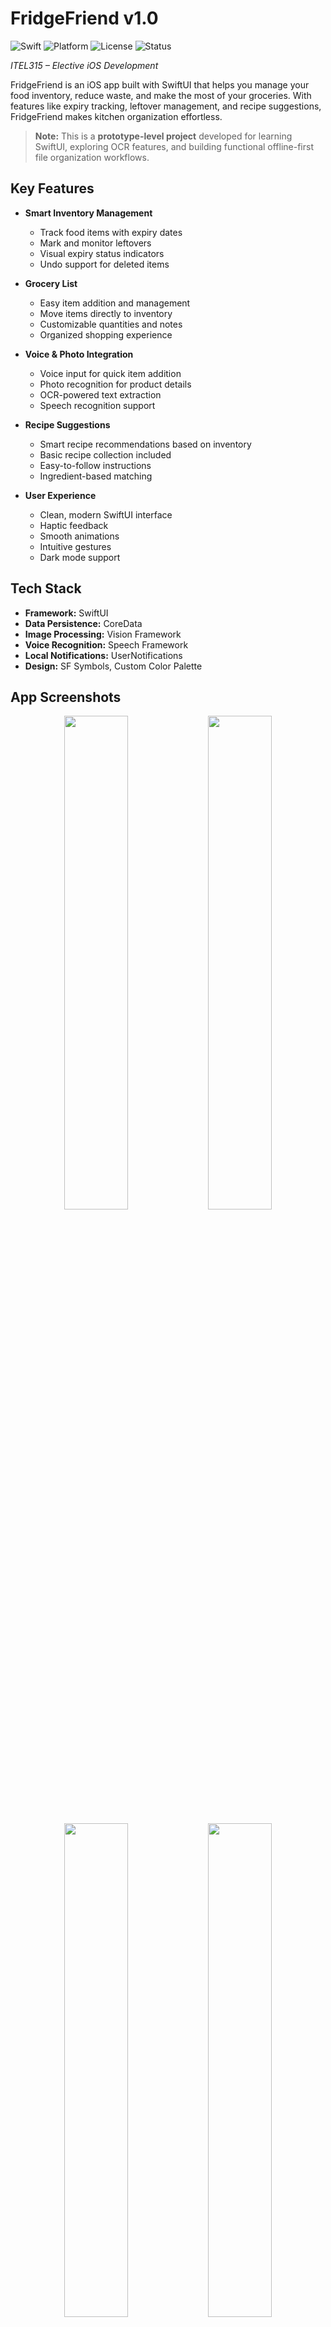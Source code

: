# **FridgeFriend v1.0**

![Swift](https://img.shields.io/badge/Swift-5.0%2B-orange)
![Platform](https://img.shields.io/badge/Platform-iOS%2017.0%2B-blue)
![License](https://img.shields.io/badge/License-Apache--2.0-green)
![Status](https://img.shields.io/badge/Status-Prototype-yellow)

*ITEL315 – Elective iOS Development*

FridgeFriend is an iOS app built with SwiftUI that helps you manage your food inventory, reduce waste, and make the most of your groceries. With features like expiry tracking, leftover management, and recipe suggestions, FridgeFriend makes kitchen organization effortless.

> **Note:** This is a **prototype-level project** developed for learning SwiftUI, exploring OCR features, and building functional offline-first file organization workflows.

## **Key Features**

- **Smart Inventory Management**
  - Track food items with expiry dates
  - Mark and monitor leftovers
  - Visual expiry status indicators
  - Undo support for deleted items

- **Grocery List**
  - Easy item addition and management
  - Move items directly to inventory
  - Customizable quantities and notes
  - Organized shopping experience

- **Voice & Photo Integration**
  - Voice input for quick item addition
  - Photo recognition for product details
  - OCR-powered text extraction
  - Speech recognition support

- **Recipe Suggestions**
  - Smart recipe recommendations based on inventory
  - Basic recipe collection included
  - Easy-to-follow instructions
  - Ingredient-based matching

- **User Experience**
  - Clean, modern SwiftUI interface
  - Haptic feedback
  - Smooth animations
  - Intuitive gestures
  - Dark mode support

## **Tech Stack**

- **Framework:** SwiftUI
- **Data Persistence:** CoreData
- **Image Processing:** Vision Framework
- **Voice Recognition:** Speech Framework
- **Local Notifications:** UserNotifications
- **Design:** SF Symbols, Custom Color Palette

## **App Screenshots**

<div align="center">
  <img src="https://github.com/user-attachments/assets/2a6a0fca-bdf3-4881-87ab-34dcc4d06059" width="45%" />
  <img src="https://github.com/user-attachments/assets/6a0553ea-c28a-4448-b6ef-dca513fe63f5" width="45%" />
</div>
<br/>
<div align="center">
  <img src="https://github.com/user-attachments/assets/e318115f-d71c-4d31-96bc-68fc32b5d567" width="45%" />
  <img src="https://github.com/user-attachments/assets/9126dd1e-c3bb-48a3-b577-35c499fc83af" width="45%" />
</div>
<br/>
<div align="center">
  <img src="https://github.com/user-attachments/assets/d22ef5ad-f9c1-4581-a1a1-bc471008ed4d" width="45%" />
  <img src="https://github.com/user-attachments/assets/18b2e1cb-735c-4ee6-a544-e7376fefd021" width="45%" />
</div>

## **Project Structure**

```
FridgeFriend/
├── Views/
│   ├── DashboardView.swift
│   ├── InventoryView.swift
│   ├── GroceryListView.swift
│   ├── AddItemView.swift
│   └── RecipeSuggestionsView.swift
├── Models/
│   └── Recipe.swift
├── ViewModels/
│   └── InventoryViewModel.swift
├── Utilities/
├── FridgeFriend.xcdatamodeld/
└── Assets.xcassets/
```

## **Requirements**

- iOS 17.0+
- Xcode 15.0+
- Swift 5.0+

## **Installation**

1. Clone the repository:
   ```bash
   git clone https://github.com/Eissxs/FridgeFriend.git
   ```

2. Open `FridgeFriend.xcodeproj` in Xcode

3. Build and run the project

## **Features in Detail**

### Inventory Management
- Add items with expiry dates
- Track leftover status
- Visual expiry indicators
- Undo delete operations
- Sort by expiry date

### Grocery List
- Quick item addition
- Transfer to inventory
- Custom notes and quantities
- Organized shopping experience

### Smart Features
- Voice input support
- Photo recognition
- OCR text extraction
- Recipe suggestions

## **Privacy Permissions**

The app requires the following permissions:
- Camera (for scanning items)
- Photo Library (for importing food images)
- Microphone (for voice input)
- Speech Recognition (for voice commands)

## **Contributing**

Feel free to submit issues and enhancement requests!

## **License**

This project is licensed under the Apache License 2.0 - see the [LICENSE](LICENSE) file for details.

## **Documentation**

- [**UI Flow Diagram**](docs/UI_Flow_Diagram.png) *(Note: Created using Eraser AI; not fully accurate)*  
- [**Architecture Overview**](docs/Architecture_Overview.png)  
- [**Developer Setup Guide**](docs/DEV_SETUP.md)

## **Areas for Improvement (Toward Production Readiness)**

### Architecture & Code Quality
- Implement comprehensive unit tests and UI tests
- Add CI/CD pipeline for automated testing and deployment
- Enhance error handling and logging mechanisms
- Implement proper dependency injection
- Add comprehensive code documentation

### Security
- Implement secure data storage for sensitive information
- Add input validation and sanitization
- Implement proper SSL pinning for future API integrations
- Add app state encryption for sensitive data

### Performance
- Optimize image processing pipeline
- Implement proper caching mechanisms
- Add performance monitoring and analytics
- Optimize CoreData queries and indexing

### Features & UX
- Add data backup and restore functionality
- Implement user accounts and sync capabilities
- Add barcode scanning for product identification
- Enhance accessibility features
- Add localization support for multiple languages
- Implement advanced recipe recommendation algorithm

### Infrastructure
- Set up proper monitoring and crash reporting
- Implement analytics for user behavior tracking
- Add proper versioning and update mechanism
- Prepare for App Store submission requirements

## **Author**

Developed by **Eissxs** 

## **Acknowledgments**

- Apple SwiftUI Framework
- Vision Framework
- Speech Recognition Framework
- CoreData

---

*"Keep your fridge organized, reduce waste, and cook smarter with FridgeFriend!"* 

---
